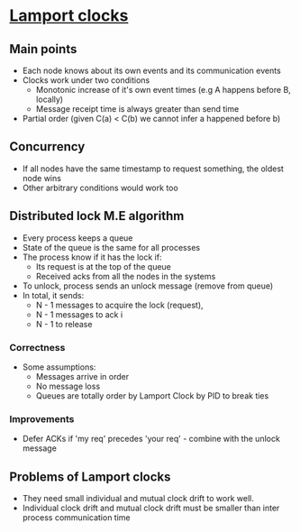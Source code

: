# [Lamport clocks](http://research.microsoft.com/en-us/um/people/lamport/pubs/time-clocks.pdf)

## Main points

* Each node knows about its own events and its communication events
* Clocks work under two conditions
  * Monotonic increase of it's own event times (e.g A happens before B, locally)
  * Message receipt time is always greater than send time
* Partial order (given C(a) < C(b) we cannot infer a happened before b)

## Concurrency

* If all nodes have the same timestamp to request something, the oldest node wins
* Other arbitrary conditions would work too

## Distributed lock M.E algorithm

* Every process keeps a queue
* State of the queue is the same for all processes
* The process know if it has the lock if:
    * Its request is at the top of the queue
    * Received acks from all the nodes in the systems
* To unlock, process sends an unlock message (remove from queue)
* In total, it sends:
  * N - 1 messages to acquire the lock (request),
  * N - 1 messages to ack i
  * N - 1 to release

### Correctness

* Some assumptions:
  * Messages arrive in order
  * No message loss
  * Queues are totally order by Lamport Clock by PID to break ties

### Improvements

* Defer ACKs if 'my req' precedes 'your req' - combine with the unlock message

## Problems of Lamport clocks

* They need small individual and mutual clock drift to work well.
* Individual clock drift and mutual clock drift must be smaller than
inter process communication time
